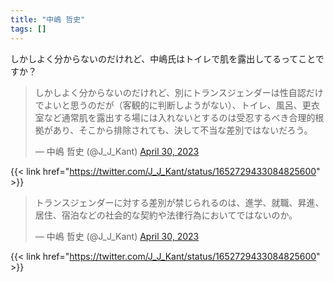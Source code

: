 ```yaml
---
title: "中嶋 哲史"
tags: []
---
```


しかしよく分からないのだけれど、中嶋氏はトイレで肌を露出してるってことですか？

<blockquote class="twitter-tweet"><p lang="ja" dir="ltr">しかしよく分からないのだけれど、別にトランスジェンダーは性自認だけでよいと思うのだが（客観的に判断しようがない）、トイレ、風呂、更衣室など通常肌を露出する場には入れないとするのは受忍するべき合理的根拠があり、そこから排除されても、決して不当な差別ではないだろう。</p>&mdash; 中嶋 哲史 (@J_J_Kant) <a href="https://twitter.com/J_J_Kant/status/1652729433084825600?ref_src=twsrc%5Etfw">April 30, 2023</a></blockquote> <script async src="https://platform.twitter.com/widgets.js" charset="utf-8"></script> 

{{< link href="https://twitter.com/J_J_Kant/status/1652729433084825600" >}}

<blockquote class="twitter-tweet"><p lang="ja" dir="ltr">トランスジェンダーに対する差別が禁じられるのは、進学、就職、昇進、居住、宿泊などの社会的な契約や法律行為においてではないのか。</p>&mdash; 中嶋 哲史 (@J_J_Kant) <a href="https://twitter.com/J_J_Kant/status/1652729437522362368?ref_src=twsrc%5Etfw">April 30, 2023</a></blockquote> <script async src="https://platform.twitter.com/widgets.js" charset="utf-8"></script> 

{{< link href="https://twitter.com/J_J_Kant/status/1652729433084825600" >}}